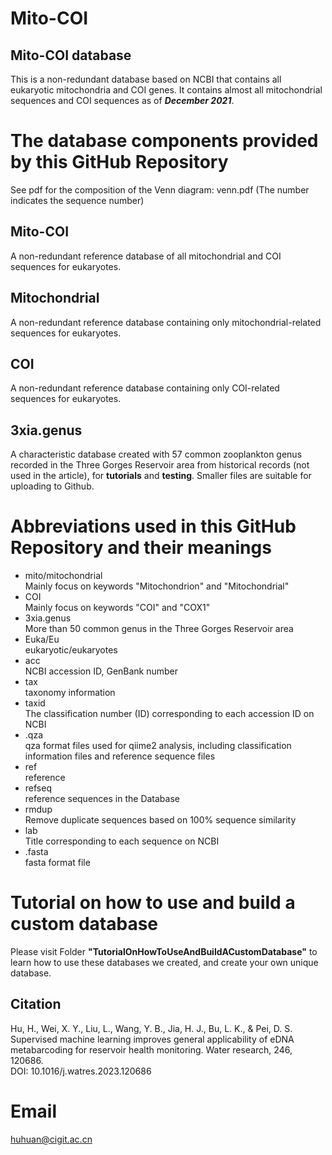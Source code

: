 # **Mito-COI**
##  **Mito-COI database**

This is a non-redundant database based on NCBI that contains all eukaryotic mitochondria and COI genes. It contains almost all mitochondrial sequences and COI sequences as of _**December 2021**_.

# The database components provided by this GitHub Repository
  See pdf for the composition of the Venn diagram: venn.pdf (The number indicates the sequence number)
## Mito-COI  
  A non-redundant reference database of all mitochondrial and COI sequences for eukaryotes.
## Mitochondrial  
  A non-redundant reference database containing only mitochondrial-related sequences for eukaryotes.
## COI  
  A non-redundant reference database containing only COI-related sequences for eukaryotes.
## 3xia.genus  
  A characteristic database created with 57 common zooplankton genus recorded in the Three Gorges Reservoir area from historical records (not used in the article), for **tutorials** and **testing**.
  Smaller files are suitable for uploading to Github.

# Abbreviations used in this GitHub Repository and their meanings
* mito/mitochondrial  
  Mainly focus on keywords "Mitochondrion" and "Mitochondrial"
* COI  
  Mainly focus on keywords "COI" and "COX1"
* 3xia.genus  
  More than 50 common genus in the Three Gorges Reservoir area
* Euka/Eu  
  eukaryotic/eukaryotes
* acc  
  NCBI accession ID, GenBank number
* tax  
 taxonomy information
* taxid  
  The classification number (ID) corresponding to each accession ID on NCBI
* .qza  
  qza format  files used for qiime2 analysis, including classification information files and reference sequence files
* ref  
  reference
* refseq  
 reference sequences in the Database
* rmdup  
  Remove duplicate sequences based on 100% sequence similarity
* lab  
  Title corresponding to each sequence on NCBI
* .fasta  
  fasta format file

# Tutorial on how to use and build a custom database
Please visit Folder **"TutorialOnHowToUseAndBuildACustomDatabase"** to learn how to use these databases we created, and create your own unique database.
## Citation
Hu, H., Wei, X. Y., Liu, L., Wang, Y. B., Jia, H. J., Bu, L. K., & Pei, D. S. Supervised machine learning improves general applicability of eDNA metabarcoding for reservoir health monitoring. Water research, 246, 120686.        
DOI: 10.1016/j.watres.2023.120686
# Email
huhuan@cigit.ac.cn
